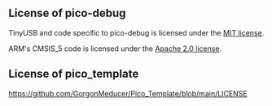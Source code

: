 ## License of pico-debug

TinyUSB and code specific to pico-debug is licensed under the [MIT license](https://opensource.org/licenses/MIT).

ARM's CMSIS_5 code is licensed under the [Apache 2.0 license](https://opensource.org/licenses/Apache-2.0).

## License of pico_template

https://github.com/GorgonMeducer/Pico_Template/blob/main/LICENSE

